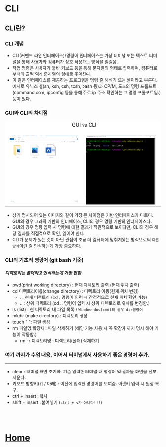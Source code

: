 # CLI

## **CLI란?**

### **CLI 개념**
 - CLI(커맨드 라인 인터페이스)/명령어 인터페이스는 가상 터미널 또는 텍스트 터미널을 통해 사용자와 컴퓨터가 상호 작용하는 방식을 일컬음.
 - 작업 명령은 사용자가 툴바 키보드 등을 통해 문자열의 형태로 입력하며, 컴퓨터로부터의 출력 역시 문자열의 형태로 주어진다.
 - 이 같은 인터페이스를 제공하는 프로그램을 명령 줄 해석기 또는 셸이라고 부른다.<br>
   예시로 유닉스 셸(sh, ksh, csh, tcsh, bash 등)과 CP/M, 도스의 명령 프롬프트(command.com, ipconfig 등을 통해 주로 ip 주소 확인하는 그 명령 프롬포트임.)등이 있다.
  
### **GUI와 CLI의 차이점**
 ![](/image/CLI%20GUI%20Difference.PNG)
  - 상기 명시되어 있는 이미지와 같이 가장 큰 차이점은 기반 인터페이스가 다르다. <br>
    GUI의 경우 그래픽 기반의 인터페이스, CLI의 경우 명령 기반의 인터페이스다.
  - GUI의 경우 명령 입력 시 명령에 대한 결과가 직관적으로 보이지만, CLI의 경우 해당 결과를 직접적으로 확인, 읽어야 한다.
  - CLI가 문제가 있는 것이 아닌 관점이 조금 더 컴퓨터에 맞춰져있는 방식으로써 `다른 방식`이란 걸 인식하는게 가장 중요하다.

### CLI의 기초적 명령어 (git bash 기준)
  #### ***디렉토리는 폴더라고 인식하는게 가장 편함***
 - pwd(print working directory) : 현재 디렉토리 출력 (현재 위치 출력)
 - cd 디렉토리이름(change directory) : 디렉토리 이동(현재 위치 변경)
    - . : 현재 디렉토리 (cd . 명령어 입력 시 간접적으로 현재 위치 확인 가능)
    - .. : 상위 디렉토리 (cd .. 명령어 입력 시 상위 디렉토리로 위치를 변경함.)
 - ls (list) : 현 디렉토리 내 파일 목록 / `Window dos(cmd)의 경우 dir명령어`
 - mkdir (make directory) : 디렉토리 생성
 - touch " ": 파일 생성
 - rm 파일명.확장자 : 파일 삭제하기 (해당 기능 사용 시 꼭 확장자 까지 명시 해야 기능이 작동함.)
    - rm -r 디렉토리명 : 디렉토리(폴더) 삭제하기

### 여기 까지가 수업 내용, 이어서 터미널에서 사용하기 좋은 명령어 추가.  
  ---
 - clear : 터미널 화면 초기화. 기존 입력한 터미널 내 명령어 및 결과물 화면을 전부 지운다.
 - 키보드 방향키(위 / 아래) : 이전에 입력한 명령어를 보여줌. 아랫키 입력 시 원상 복구.
 - ctrl + insert : 복사
 - shift + insert : 붙여넣기 (`ctrl + v가 아니다!!!`)

<br>
<br>

# **[Home](/readme.md)**